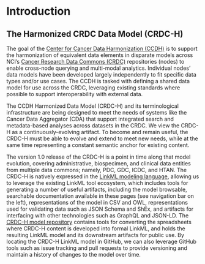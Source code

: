 # Introduction

## The Harmonized CRDC Data Model (CRDC-H)

The goal of the [Center for Cancer Data Harmonization (CCDH)](https://harmonization.datacommons.cancer.gov/) is to support the harmonization of equivalent data elements in disparate models across NCI’s [Cancer Research Data Commons (CRDC)](https://datacommons.cancer.gov/) repositories (nodes) to enable cross-node querying and multi-modal analytics. Individual nodes’ data models have been developed largely independently to fit specific data types and/or use cases. The CCDH is tasked with defining a shared data model for use across the CRDC, leveraging existing standards where possible to support interoperability with external data.

The CCDH Harmonized Data Model (CRDC-H) and its terminological infrastructure are being designed to meet the needs of systems like the Cancer Data Aggregator (CDA) that support integrated search and metadata-based analyses across datasets in the CRDC. We view the CRDC-H as a continuously-evolving artifact. To become and remain useful, the CRDC-H must be able to evolve and extend to meet new needs, while at the same time representing a constant semantic anchor for existing content.

The version 1.0 release of the CRDC-H is a point in time along that model evolution, covering administrative, biospecimen, and clinical data entities from  multiple data commons; namely, PDC, GDC, ICDC, and HTAN. The CRDC-H is natively expressed in the [LinkML modeling language](https://linkml.github.io/), allowing us to leverage the existing LinkML tool ecosystem, which includes tools for generating a number of useful artifacts, including the model browsable, searchable documentation available in these pages (see navigation bar on the left), representations of the model in CSV and OWL, representations used for validating data such as JSON Schema and ShEx, and artifacts for interfacing with other technologies such as GraphQL and JSON-LD. The [CRDC-H model repository](https://github.com/cancerDHC/ccdhmodel/) contains tools for converting the spreadsheets where CRDC-H content is developed into formal LinkML, and holds the resulting LinkML model and its downstream artifacts for public use. By locating the CRDC-H LinkML model in GitHub, we can also leverage GitHub tools such as issue tracking and pull requests to provide versioning and maintain a history of changes to the model over time.

